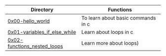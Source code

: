 
| Directory | Functions |
|-----------|-----------|
| [0x00-hello_world](https://github.com/BeloveO/alx-low_level_programming/tree/master/0x00-hello_world) | To learn about basic commands in c |
| [0x01-variables_if_else_while](https://github.com/BeloveO/alx-low_level_programming/tree/master/0x01-variables_if_else_while) | Learn about loops in c |
| [0x02-functions_nested_loops](https://github.com/BeloveO/alx-low_level_programming/tree/master/0x02-functions_nested_loops) | Learn more about loops) |
